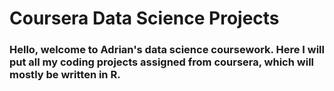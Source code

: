# Coursera Data Science Projects


### Hello, welcome to Adrian's data science coursework. Here I will put all my coding projects assigned from coursera, which will mostly be written in R.
